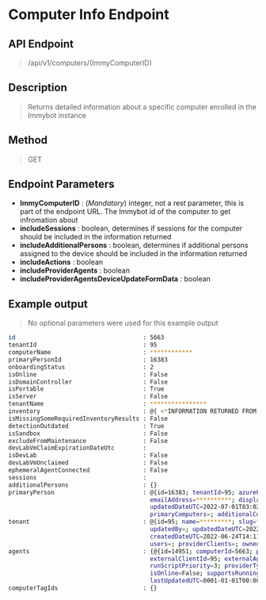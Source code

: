 # Computer Info Endpoint
## API Endpoint
> /api/v1/computers/$($ImmyComputerID)
## Description
> Returns detailed information about a specific computer enrolled in the Immybot instance
## Method
> GET
## Endpoint Parameters
- **ImmyComputerID** : (*Mandatory*) integer, not a rest parameter, this is part of the endpoint URL. The Immybot id of the computer to get infromation about
- **includeSessions** : boolean, determines if sessions for the computer should be included in the information returned
- **includeAdditionalPersons** : boolean, determines if additional persons assigned to the device should be included in the information returned
- **includeActions** : boolean
- **includeProviderAgents** : boolean
- **includeProviderAgentsDeviceUpdateFormData** : boolean
## Example output
> No optional parameters were used for this example output
```sh
id                                    : 5663
tenantId                              : 95
computerName                          : ************
primaryPersonId                       : 16383
onboardingStatus                      : 2
isOnline                              : False
isDomainController                    : False
isPortable                            : True
isServer                              : False
tenantName                            : ****************
inventory                             : @{ <*INFORMATION RETURNED FROM INVENTORY SCRIPTS*> }
isMissingSomeRequiredInventoryResults : False
detectionOutdated                     : True
isSandbox                             : False
excludeFromMaintenance                : False
devLabVmClaimExpirationDateUtc        :
isDevLab                              : False
devLabVmUnclaimed                     : False
ephemeralAgentConnected               : False
sessions                              :
additionalPersons                     : {}
primaryPerson                         : @{id=16383; tenantId=95; azurePrincipalId=; firstName=; lastName=;
                                        emailAddress=**********; displayName= ; updatedBy=; createdBy=;
                                        updatedDateUTC=2022-07-01T03:02:12.195298Z; createdDateUTC=2022-07-01T03:02:12.195298Z;
                                        primaryComputers=; additionalComputers=; user=; tenant=; userAffinities=}
tenant                                : @{id=95; name=*********; slug=****; ownerTenantId=1; active=False; principalId=; msp=False;
                                        updatedBy=; updatedDateUTC=2022-06-24T14:11:43.510935Z; createdBy=;
                                        createdDateUTC=2022-06-24T14:11:43.510935Z; ownerTenant=; tenantPreferences=; ownedTenants=;
                                        users=; providerClients=; ownedProviderLinks=; schedules=; computers=; persons=; brandings=}
agents                                : {@{id=14951; computerId=5663; providerLinkId=1; externalClientName=*********;
                                        externalClientId=95; externalAgentId=********-****-****-****-************;
                                        runScriptPriority=3; providerTypeId=********-****-****-****-************; internalData=;
                                        isOnline=False; supportsRunningScripts=True; deviceUpdateFormData=;
                                        lastUpdatedUTC=0001-01-01T00:00:00Z; deviceDetails=; onboardingOptions=}}
computerTagIds                        : {}
```
